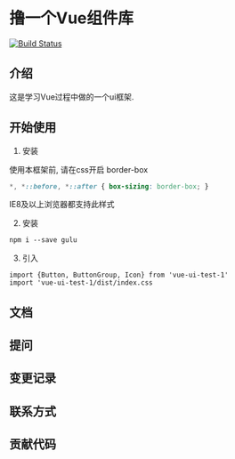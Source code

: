 #  撸一个Vue组件库

[![Build Status](https://travis-ci.org/wangyujie1207/Vue-test.svg?branch=master)](https://travis-ci.org/wangyujie1207/Vue-test)

## 介绍

这是学习Vue过程中做的一个ui框架.

## 开始使用

1. 安装 

使用本框架前, 请在css开启 border-box

```css
*, *::before, *::after { box-sizing: border-box; }
```

IE8及以上浏览器都支持此样式

2. 安装
```markdown
npm i --save gulu
```

3. 引入
```
import {Button, ButtonGroup, Icon} from 'vue-ui-test-1'
import 'vue-ui-test-1/dist/index.css
```
## 文档

## 提问

## 变更记录

## 联系方式

## 贡献代码
